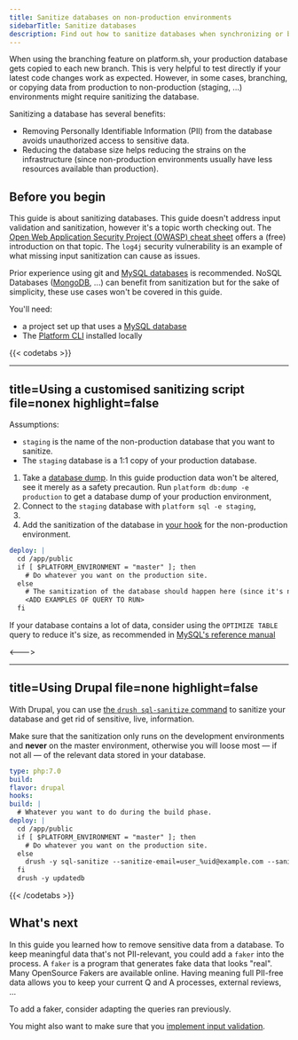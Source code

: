 ```yaml
---
title: Sanitize databases on non-production environments
sidebarTitle: Sanitize databases
description: Find out how to sanitize databases when synchronizing or branching data from production to non-production environments.
---
```


<!-- 
When to use
  When there is a single outcome a user wants to achieve.
  When you want to explain how to get to the outcome in ordered steps.
  https://diataxis.fr/how-to-guides/ 

How to use
  1. Copy this template into the right directory in /src/docs/.
  2. Rename it to match the title.
  3. Replace the following content with your own.
-->

When using the branching feature on platform.sh, your production database gets copied to each new branch.
This is very helpful to test directly if your latest code changes work as expected.
However, in some cases, branching, or copying data from production to non-production (staging, ...) environments might require sanitizing the database.

Sanitizing a database has several benefits: 
- Removing Personally Identifiable Information (PII) from the database avoids unauthorized access to sensitive data.
- Reducing the database size helps reducing the strains on the infrastructure (since non-production environments usually have less resources available than production).

## Before you begin

This guide is about sanitizing databases.
This guide doesn't address input validation and sanitization, however it's a topic worth checking out.
The [Open Web Application Security Project (OWASP) cheat sheet](https://cheatsheetseries.owasp.org/cheatsheets/Input_Validation_Cheat_Sheet.html#goals-of-input-validation) offers a (free) introduction on that topic. 
The `log4j` security vulnerability is an example of what missing input sanitization can cause as issues.

Prior experience using git and [MySQL databases](../configuration/services/mysql.html) is recommended.
NoSQL Databases ([MongoDB](../configuration/services/mongodb.html), ...) can benefit from sanitization but for the sake of simplicity, these use cases won't be covered in this guide.

You'll need:
- a project set up that uses a [MySQL database](../configuration/services/mysql.html)
- The [Platform CLI](/development/cli.html#cli-command-line-interface) installed locally

{{< codetabs >}}

---
title=Using a customised sanitizing script
file=nonex
highlight=false
---

Assumptions:
- `staging` is the name of the non-production database that you want to sanitize.
- The `staging` database is a 1:1 copy of your production database.

1. Take a [database dump](../configuration/services/mysql.html#exporting-data). In this guide production data won't be altered, see it merely as a safety precaution. Run `platform db:dump -e production` to get a database dump of your production environment,
1. Connect to the `staging` database with `platform sql -e staging`,
1. <ADD EXAMPLES OF QUERY TO RUN>
1. Add the sanitization of the database in [your hook](../user_guide/reference/platform-app-yaml.html#hooks) for the non-production environment. 
```yaml
deploy: |
  cd /app/public
  if [ $PLATFORM_ENVIRONMENT = "master" ]; then
    # Do whatever you want on the production site.
  else
    # The sanitization of the database should happen here (since it's non-production)
    <ADD EXAMPLES OF QUERY TO RUN>
  fi
```

If your database contains a lot of data, consider using the `OPTIMIZE TABLE` query to reduce it's size, 
as recommended in [MySQL's reference manual](https://dev.mysql.com/doc/refman/8.0/en/optimize-table.html)

<--->

---
title=Using Drupal
file=none
highlight=false
---

With Drupal, you can use [the `drush sql-sanitize` command](https://www.drupal.org/project/database_sanitize) to sanitize your database and get rid of sensitive, live, information.

Make sure that the sanitization only runs on the development environments and **never** on the master environment, otherwise you will loose most — if not all — of the relevant data stored in your database.

```yaml
type: php:7.0
build:
flavor: drupal
hooks:
build: |
  # Whatever you want to do during the build phase.
deploy: |
  cd /app/public
  if [ $PLATFORM_ENVIRONMENT = "master" ]; then
    # Do whatever you want on the production site.
  else
    drush -y sql-sanitize --sanitize-email=user_%uid@example.com --sanitize-password=custompassword
  fi
  drush -y updatedb
```

{{< /codetabs >}}


## What's next

In this guide you learned how to remove sensitive data from a database. 
To keep meaningful data that's not PII-relevant, you could add a `faker` into the process.
A `faker` is a program that generates fake data that looks "real". 
Many OpenSource Fakers are available online.
Having meaning full PII-free data allows you to keep your current Q and A processes, external reviews, ...

To add a faker, consider adapting the queries ran previously.

You might also want to make sure that you [implement input validation](https://cheatsheetseries.owasp.org/cheatsheets/Input_Validation_Cheat_Sheet.html#goals-of-input-validation).
